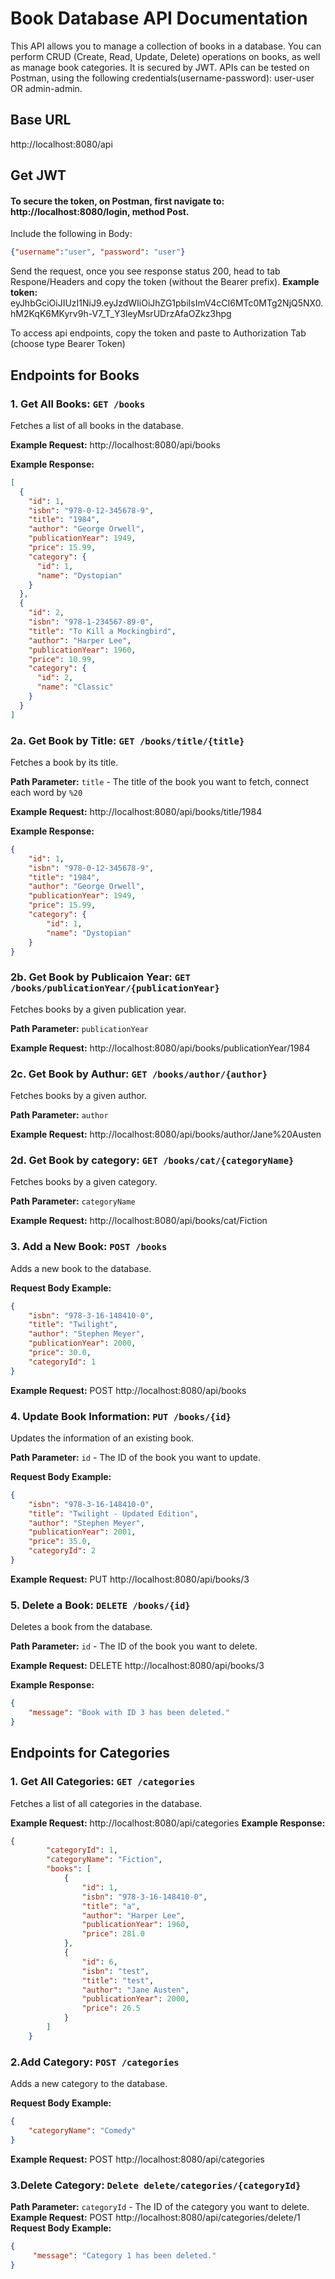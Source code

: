 # Book Database API Documentation

This API allows you to manage a collection of books in a database. You can perform CRUD (Create, Read, Update, Delete) operations on books, as well as manage book categories. It is secured by JWT. APIs can be tested on Postman, using the following credentials(username-password): user-user OR admin-admin.

## Base URL
http://localhost:8080/api

## Get JWT
#### To secure the token, on Postman, first navigate to: http://localhost:8080/login, method Post.
Include the following in Body: 
```json
{"username":"user", "password": "user"}
```
Send the request, once you see response status 200, head to tab Respone/Headers and copy the token (without the Bearer prefix). 
**Example token:** 
eyJhbGciOiJIUzI1NiJ9.eyJzdWIiOiJhZG1pbiIsImV4cCI6MTc0MTg2NjQ5NX0.hM2KqK6MKyrv9h-V7_T_Y3leyMsrUDrzAfaOZkz3hpg

To access api endpoints, copy the token and paste to Authorization Tab (choose type Bearer Token)

## Endpoints for Books

### 1. Get All Books: `GET /books`
Fetches a list of all books in the database.

**Example Request:** http://localhost:8080/api/books

**Example Response:**
```json
[
  {
    "id": 1,
    "isbn": "978-0-12-345678-9",
    "title": "1984",
    "author": "George Orwell",
    "publicationYear": 1949,
    "price": 15.99,
    "category": {
      "id": 1,
      "name": "Dystopian"
    }
  },
  {
    "id": 2,
    "isbn": "978-1-234567-89-0",
    "title": "To Kill a Mockingbird",
    "author": "Harper Lee",
    "publicationYear": 1960,
    "price": 10.99,
    "category": {
      "id": 2,
      "name": "Classic"
    }
  }
]
```


### 2a. Get Book by Title: `GET /books/title/{title}`
Fetches a book by its title.

**Path Parameter:** `title` - The title of the book you want to fetch, connect each word by `%20`

**Example Request:** http://localhost:8080/api/books/title/1984

**Example Response:**
```json
{
    "id": 1,
    "isbn": "978-0-12-345678-9",
    "title": "1984",
    "author": "George Orwell",
    "publicationYear": 1949,
    "price": 15.99,
    "category": {
        "id": 1,
        "name": "Dystopian"
    }
}
```
### 2b. Get Book by Publicaion Year: `GET /books/publicationYear/{publicationYear}`
Fetches books by a given publication year.

**Path Parameter:** `publicationYear` 

**Example Request:** http://localhost:8080/api/books/publicationYear/1984

### 2c. Get Book by Authur: `GET /books/author/{author}`
Fetches books by a given author.

**Path Parameter:** `author` 

**Example Request:** http://localhost:8080/api/books/author/Jane%20Austen

### 2d. Get Book by category: `GET /books/cat/{categoryName}`
Fetches books by a given category.

**Path Parameter:** `categoryName` 

**Example Request:** http://localhost:8080/api/books/cat/Fiction

### 3. Add a New Book: `POST /books`
Adds a new book to the database.

**Request Body Example:**
```json
{
    "isbn": "978-3-16-148410-0",
    "title": "Twilight",
    "author": "Stephen Meyer",
    "publicationYear": 2000,
    "price": 30.0,
    "categoryId": 1
}
```

**Example Request:** POST http://localhost:8080/api/books

### 4. Update Book Information: `PUT /books/{id}`
Updates the information of an existing book.

**Path Parameter:** `id` - The ID of the book you want to update.

**Request Body Example:**
```json
{
    "isbn": "978-3-16-148410-0",
    "title": "Twilight - Updated Edition",
    "author": "Stephen Meyer",
    "publicationYear": 2001,
    "price": 35.0,
    "categoryId": 2
}
```

**Example Request:** PUT http://localhost:8080/api/books/3

### 5. Delete a Book: `DELETE /books/{id}`
Deletes a book from the database.

**Path Parameter:** `id` - The ID of the book you want to delete.

**Example Request:** DELETE http://localhost:8080/api/books/3

**Example Response:**
```json
{
    "message": "Book with ID 3 has been deleted."
}
```

## Endpoints for Categories

### 1. Get All Categories: `GET /categories`
Fetches a list of all categories in the database.

**Example Request:** http://localhost:8080/api/categories
**Example Response:** 
```json
{
        "categoryId": 1,
        "categoryName": "Fiction",
        "books": [
            {
                "id": 1,
                "isbn": "978-3-16-148410-0",
                "title": "a",
                "author": "Harper Lee",
                "publicationYear": 1960,
                "price": 281.0
            },
            {
                "id": 6,
                "isbn": "test",
                "title": "test",
                "author": "Jane Austen",
                "publicationYear": 2000,
                "price": 26.5
            }
        ]
    }
```
### 2.Add Category: `POST /categories`
Adds a new category to the database.

**Request Body Example:**
```json
{
    "categoryName": "Comedy"
}
```
**Example Request:** POST http://localhost:8080/api/categories

### 3.Delete Category: `Delete delete/categories/{categoryId}`
**Path Parameter:** `categoryId` - The ID of the category you want to delete.
**Example Request:** POST http://localhost:8080/api/categories/delete/1
**Request Body Example:**
```json
{
     "message": "Category 1 has been deleted."
}
```
